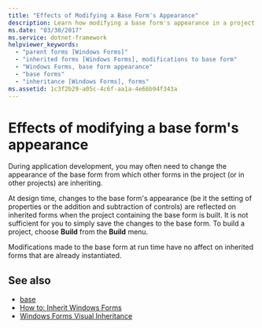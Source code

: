 ```yaml
---
title: "Effects of Modifying a Base Form's Appearance"
description: Learn how modifying a base form's appearance in a project can effect other forms within the project that inherit from the base form.
ms.date: "03/30/2017"
ms.service: dotnet-framework
helpviewer_keywords:
  - "parent forms [Windows Forms]"
  - "inherited forms [Windows Forms], modifications to base form"
  - "Windows Forms, base form appearance"
  - "base forms"
  - "inheritance [Windows Forms], forms"
ms.assetid: 1c3f2b29-a05c-4c6f-aa1a-4e66b94f343a
---
```

# Effects of modifying a base form's appearance

During application development, you may often need to change the appearance of the base form from which other forms in the project (or in other projects) are inheriting.

At design time, changes to the base form's appearance (be it the setting of properties or the addition and subtraction of controls) are reflected on inherited forms when the project containing the base form is built. It is not sufficient for you to simply save the changes to the base form. To build a project, choose **Build** from the **Build** menu.

Modifications made to the base form at run time have no affect on inherited forms that are already instantiated.

## See also

- [base](/dotnet/csharp/language-reference/keywords/base)
- [How to: Inherit Windows Forms](how-to-inherit-windows-forms.md)
- [Windows Forms Visual Inheritance](windows-forms-visual-inheritance.md)
